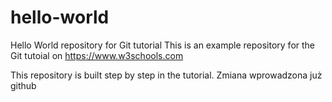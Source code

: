 # hello-world
Hello World repository for Git tutorial
This is an example repository for the Git tutoial on https://www.w3schools.com

This repository is built step by step in the tutorial.
Zmiana wprowadzona już github
